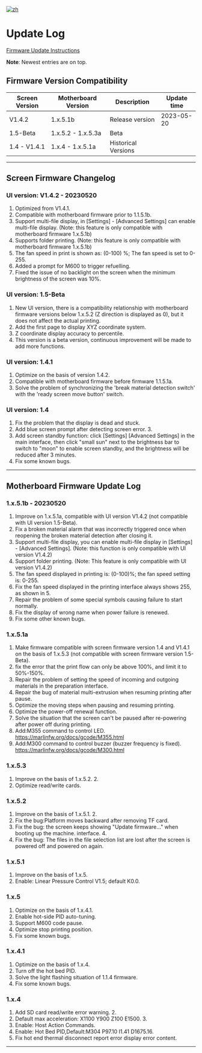 [![zh](https://img.shields.io/badge/lang-zh-blue.svg)](Update-log.md)

# Update Log

[Firmware Update Instructions](README-en.md)

**Note**: Newest entries are on top.

## Firmware Version Compatibility

| Screen Version | Motherboard Version | Description         |  Update time  |
| ---------------|---------------------|---------------------|-----------|
| V1.4.2          | 1.x.5.1b            | Release version     | 2023-05-20 |
| 1.5-Beta       | 1.x.5.2 - 1.x.5.3a  | Beta                |           |
| 1.4 - V1.4.1   | 1.x.4 - 1.x.5.1a    | Historical Versions |           |

---

## Screen Firmware Changelog


### UI version: V1.4.2 - 20230520   

1. Optimized from V1.4.1.   
2. Compatible with motherboard firmware prior to 1.1.5.1b.    
3. Support multi-file display, in [Settings] - [Advanced Settings] can enable multi-file display. (Note: this feature is only compatible with motherboard firmware 1.x.5.1b)    
4. Supports folder printing. (Note: this feature is only compatible with motherboard firmware 1.x.5.1b)   
5. The fan speed in print is shown as: (0-100) %; The fan speed is set to 0-255.    
6. Added a prompt for M600 to trigger refuelling.   
7. Fixed the issue of no backlight on the screen when the minimum brightness of the screen was 10%.   




### UI version: 1.5-Beta  

1. New UI version, there is a compatibility relationship with motherboard firmware versions below 1.x.5.2 (Z direction is displayed as 0), but it does not affect the actual printing.
2. Add the first page to display XYZ coordinate system.
3. Z coordinate display accuracy to percentile.
4. This version is a beta version, continuous improvement will be made to add more functions.

### UI version: 1.4.1  

1. Optimize on the basis of version 1.4.2.
2. Compatible with motherboard firmware before firmware 1.1.5.1a.
3. Solve the problem of synchronizing the 'break material detection switch' with the 'ready screen move button' switch.

### UI version: 1.4  

1. Fix the problem that the display is dead and stuck.
2. Add blue screen prompt after detecting screen error. 3.
3. Add screen standby function: click [Settings] [Advanced Settings] in the main interface, then click "small sun" next to the brightness bar to switch to "moon" to enable screen standby, and the brightness will be reduced after 3 minutes.
4. Fix some known bugs.

---

## Motherboard Firmware Update Log  

### 1.x.5.1b - 20230520  

1. Improve on 1.x.5.1a, compatible with UI version V1.4.2 (not compatible with UI version 1.5-Beta).
2. Fix a broken material alarm that was incorrectly triggered once when reopening the broken material detection after closing it.
3. Support multi-file display, you can enable multi-file display in [Settings] - [Advanced Settings]. (Note: this function is only compatible with UI version V1.4.2)
4. Support folder printing. (Note: This feature is only compatible with UI version V1.4.2)
5. The fan speed displayed in printing is: (0-100)%; the fan speed setting is: 0-255.
6. Fix the fan speed displayed in the printing interface always shows 255, as shown in 5.
7. Repair the problem of some special symbols causing failure to start normally.
8. Fix the display of wrong name when power failure is renewed.
9. Fix some other known bugs.

### 1.x.5.1a

1. Make firmware compatible with screen firmware version 1.4 and V1.4.1 on the basis of 1.x.5.3 (not compatible with screen firmware version 1.5-Beta).
2. fix the error that the print flow can only be above 100%, and limit it to 50%-150%.
3. Repair the problem of setting the speed of incoming and outgoing materials in the preparation interface.
4. Repair the bug of material multi-extrusion when resuming printing after pause.
5. Optimize the moving steps when pausing and resuming printing.
6. Optimize the power-off renewal function.
7. Solve the situation that the screen can't be paused after re-powering after power off during printing.
8. Add:M355 command to control LED. <https://marlinfw.org/docs/gcode/M355.html>
9. Add:M300 command to control buzzer (buzzer frequency is fixed). <https://marlinfw.org/docs/gcode/M300.html>

### 1.x.5.3

1. Improve on the basis of 1.x.5.2. 2.
2. Optimize read/write cards.

### 1.x.5.2

1. Improve on the basis of 1.x.5.1. 2.
2. Fix the bug:Platform moves backward after removing TF card.
3. Fix the bug: the screen keeps showing "Update firmware..." when booting up the machine. interface. 4.
4. Fix the bug: The files in the file selection list are lost after the screen is powered off and powered on again.

### 1.x.5.1

1. Improve on the basis of 1.x.5.
2. Enable: Linear Pressure Control V1.5; default K0.0.

### 1.x.5

1. Optimize on the basis of 1.x.4.1.
2. Enable hot-side PID auto-tuning.
3. Support M600 code pause.
4. Optimize stop printing position.
5. Fix some known bugs.

### 1.x.4.1

1. Optimize on the basis of 1.x.4.
2. Turn off the hot bed PID.
3. Solve the light flashing situation of 1.1.4 firmware.
4. Fix some known bugs.

### 1.x.4

1. Add SD card read/write error warning. 2.
2. Default max acceleration: X1100 Y900 Z100 E1500. 3.
3. Enable: Host Action Commands.
4. Enable: Hot Bed PID,Default:M304 P97.10 I1.41 D1675.16.
5. Fix hot end thermal disconnect report error display error content.

---
